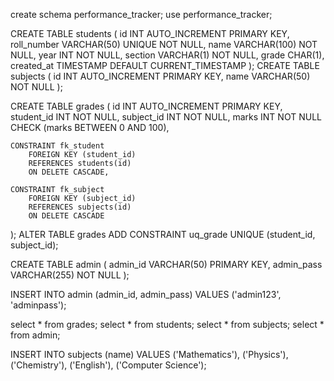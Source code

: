 create schema performance_tracker;
use performance_tracker;

CREATE TABLE students (
id INT AUTO_INCREMENT PRIMARY KEY,
roll_number VARCHAR(50) UNIQUE NOT NULL,
name VARCHAR(100) NOT NULL,
year INT NOT NULL,
section VARCHAR(1) NOT NULL,
grade CHAR(1),
created_at TIMESTAMP DEFAULT CURRENT_TIMESTAMP
);
CREATE TABLE subjects (
id INT AUTO_INCREMENT PRIMARY KEY,
name VARCHAR(50) NOT NULL
);

CREATE TABLE grades (
id INT AUTO_INCREMENT PRIMARY KEY,
student_id INT NOT NULL,
subject_id INT NOT NULL,
marks INT NOT NULL CHECK (marks BETWEEN 0 AND 100),

    CONSTRAINT fk_student
        FOREIGN KEY (student_id)
        REFERENCES students(id)
        ON DELETE CASCADE,

    CONSTRAINT fk_subject
        FOREIGN KEY (subject_id)
        REFERENCES subjects(id)
        ON DELETE CASCADE
);
ALTER TABLE grades ADD CONSTRAINT uq_grade UNIQUE (student_id, subject_id);

CREATE TABLE admin (
admin_id VARCHAR(50) PRIMARY KEY,
admin_pass VARCHAR(255) NOT NULL
);

INSERT INTO admin (admin_id, admin_pass)
VALUES ('admin123', 'adminpass');

select * from grades;
select * from students;
select * from subjects;
select * from admin;

INSERT INTO subjects (name) VALUES
('Mathematics'),
('Physics'),
('Chemistry'),
('English'),
('Computer Science');
